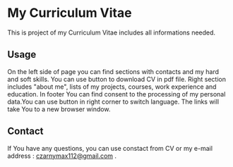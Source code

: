 # My Curriculum Vitae

This is project of my Curriculum Vitae includes all informations needed. 

## Usage

On the left side of page you can find sections with contacts and my hard and soft skills. You can use button to download CV in pdf file. Right section includes "about me", lists of my projects, courses, work experience and education. In footer You can find consent to the processing of my personal data.You can use button in right corner to switch language. The links will take You to a new browser window. 

## Contact
If You have any questions, you can use constact from CV or my e-mail address : czarnymax112@gmail.com .
